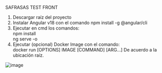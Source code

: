 SAFRASAS TEST FRONT

1. Descargar raíz del proyecto
2. Instalar Angular v18 con el comando
   npm install -g @angular/cli  
4. Ejecutar en cmd los comandos:  
   npm install  
   ng serve -o  
5. Ejecutar (opcional) Docker Image con el comando:  
   docker run [OPTIONS] IMAGE [COMMAND] [ARG...] De acuerdo a la ubicación raíz.

   
![image](https://github.com/julian4270/safrasas-front/assets/11580379/9103e0e0-acee-4418-bee4-428a32c29afa)

